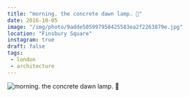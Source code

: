 ```yaml
---
title: "morning. the concrete dawn lamp. 🌇"
date: 2016-10-05
image: "/img/photo/9adde505997958425583ea2f2263879e.jpg"
location: "Finsbury Square"
instagram: true
draft: false
tags:
 - london
 - architecture
---
```


![morning. the concrete dawn lamp. 🌇](/img/photo/9adde505997958425583ea2f2263879e.jpg)
